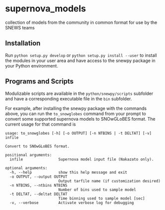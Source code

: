 # supernova_models
collection of models from the community in common format for use by the SNEWS teams

## Installation

Run `python setup.py develop` or `python setup.py install --user` to install the modules in your user area and have access to the snewpy package in your Python environment.

## Programs and Scripts
Modulizable scripts are available in the `python/snewpy/scripts` subfolder and have a corresponding executable file in the `bin` subfolder.

For example, after installing the snewpy package with the commands above, you can run the `to_snowglobes` command from your prompt to convert some supported supernova models to SNOwGLoBES format. The current usage for that command is

```
usage: to_snowglobes [-h] [-o OUTPUT] [-n NTBINS | -t DELTAT] [-v] infile

Convert to SNOwGLoBES format.

positional arguments:
  infile                Supernova model input file (Nakazato only).

optional arguments:
  -h, --help            show this help message and exit
  -o OUTPUT, --output OUTPUT
                        Output tarfile name (if customization desired)
  -n NTBINS, --ntbins NTBINS
                        Number of bins used to sample model
  -t DELTAT, --deltat DELTAT
                        Time binning used to sample model [sec]
  -v, --verbose         Activate verbose log for debugging
```
